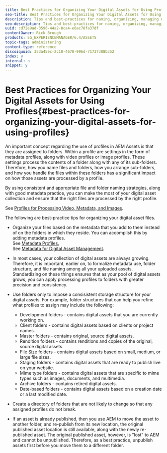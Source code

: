 ```yaml
---
title: Best Practices for Organizing Your Digital Assets for Using Profiles
seo-title: Best Practices for Organizing Your Digital Assets for Using Profiles
description: Tips and best-practices for naming, organizing, managing metadata for digital asset files.
seo-description: Tips and best-practices for naming, organizing, managing metadata for digital asset files.
uuid: cd72e9ad-3596-44a2-8ca4-e6ac78fa37df
contentOwner: Rick Brough
products: SG_EXPERIENCEMANAGER/6.4/ASSETS
topic-tags: administering
content-type: reference
discoiquuid: 353a45ec-2c10-4678-996d-71737388b352
index: y
internal: n
snippet: y
---
```


# Best Practices for Organizing Your Digital Assets for Using Profiles{#best-practices-for-organizing-your-digital-assets-for-using-profiles}

An important concept regarding the use of profiles in AEM Assets is that they are assigned to folders. Within a profile are settings in the form of metadata profiles, along with video profiles or image profiles. These settings process the contents of a folder along with any of its sub-folders. Therefore, how you name files and folders, how you arrange sub-folders, and how you handle the files within these folders has a significant impact on how those assets are processed by a profile.

By using consistent and appropriate file and folder naming strategies, along with good metadata practice, you can make the most of your digital asset collection and ensure that the right files are processed by the right profile.

See [Profiles for Processing Video, Metadata, and Images](../../assets/using/processing-profiles.md).

The following are best-practice tips for organizing your digital asset files.

* Organize your files based on the metadata that you add to them instead of on the folders in which they reside. You can accomplish this by adding metadata profiles.  
  See [Metadata Profiles.](../../assets/using/metadata-profiles.md)  
  See [Metadata for Digital Asset Management](../../assets/using/metadata.md).  

* In most cases, your collection of digital assets are always growing. Therefore, it is important, earlier on, to formalize metadata use, folder structure, and file naming among all your uploaded assets. Standardizing on these things ensures that as your pool of digital assets grows, you can apply processing profiles to folders with greater precision and consistency.
* Use folders only to impose a consisistent storage structure for your digital assets. For example, folder structures that can help you refine what profiles to assign may include the following:

    * Development folders - contains digital assets that you are currently working on.
    * Client folders - contains digital assets based on clients or project names.  
    * Master folders - contains original, source digital assets.  
    * Rendition folders - contains renditions and copies of the original, source digital assets.  
    * File Size folders - contains digital assets based on small, medium, or large file sizes.  
    * Staging folders - contains digital assets that are ready to publish live on your website.
    * Mime type folders - contains digital assets that are specific to mime types such as images, documents, and multimedia.
    * Archive folders - contains retired digital assets.
    * Date-based folders - contains digital assets based on a creation date or a last modified date.

* Create a directory of folders that are not likely to change so that any assigned profiles do not break.
* If an asset is already published, then you use AEM to move the asset to another folder, and re-publish from its new location, the original published asset location is still available, along with the newly re-published asset. The original published asset, however, is "lost" to AEM and cannot be unpublished. Therefore, as a best practice, unpublish assets first before you move them to a different folder.

